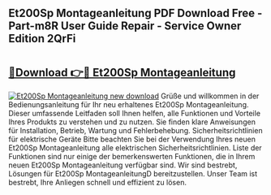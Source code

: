 ## Et200Sp Montageanleitung PDF Download Free - Part-m8R User Guide Repair - Service Owner Edition 2QrFi

# <h2><a href="http://df6nq3h.blite.top/?on=Et200Sp+Montageanleitung">🔗Download 👉🔴 Et200Sp Montageanleitung</a></h2>

[![Et200Sp Montageanleitung new download](https://i.imgur.com/lujVjoI.png)](http://df6nq3h.blite.top/?on=Et200Sp+Montageanleitung)
Grüße und willkommen in der Bedienungsanleitung für Ihr neu erhaltenes Et200Sp Montageanleitung. Dieser umfassende Leitfaden soll Ihnen helfen, alle Funktionen und Vorteile Ihres Produkts zu verstehen und zu nutzen. Sie finden klare Anweisungen für Installation, Betrieb, Wartung und Fehlerbehebung. Sicherheitsrichtlinien für elektrische Geräte Bitte beachten Sie bei der Verwendung Ihres neuen Et200Sp Montageanleitung alle elektrischen Sicherheitsrichtlinien. Liste der Funktionen sind nur einige der bemerkenswerten Funktionen, die in Ihrem neuen Et200Sp Montageanleitung verfügbar sind. Wir sind bestrebt, Lösungen für Et200Sp MontageanleitungD bereitzustellen. Unser Team ist bestrebt, Ihre Anliegen schnell und effizient zu lösen.
